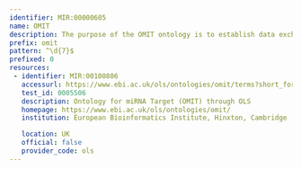 ```yaml
---
identifier: MIR:00000605
name: OMIT
description: The purpose of the OMIT ontology is to establish data exchange standards and common data elements in the microRNA (miR) domain. Biologists (cell biologists in particular) and bioinformaticians can make use of OMIT to leverage emerging semantic technologies in knowledge acquisition and discovery for more effective identification of important roles performed by miRs in humans' various diseases and biological processes (usually through miRs' respective target genes).
prefix: omit
pattern: ^\d{7}$
prefixed: 0
resources:
 - identifier: MIR:00100806
   accessurl: https://www.ebi.ac.uk/ols/ontologies/omit/terms?short_form=OMIT_${id}
   test_id: 0005506
   description: Ontology for miRNA Target (OMIT) through OLS
   homepage: https://www.ebi.ac.uk/ols/ontologies/omit/
   institution: European Bioinformatics Institute, Hinxton, Cambridge

   location: UK
   official: false
   provider_code: ols
---
```

